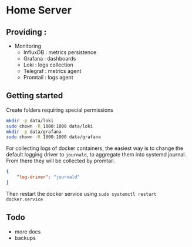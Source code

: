 # Home Server

## Providing :

- Monitoring
  - InfluxDB : metrics persistence
  - Grafana : dashboards
  - Loki : logs collection
  - Telegraf : metrics agent
  - Promtail : logs agent

## Getting started

Create folders requiring special permissions

```` sh
mkdir -p data/loki
sudo chown -R 1000:1000 data/loki
mkdir -p data/grafana
sudo chown -R 1000:1000 data/grafana
````

For collecting logs of docker containers, the easiest way is to change the default logging driver to `journald`, to aggregate them into systemd journal. From there they will be collected by promtail.

```` json
{
    "log-driver": "journald"
}
````

Then restart the docker service using `sudo systemctl restart docker.service`

## Todo

- more docs
- backups
